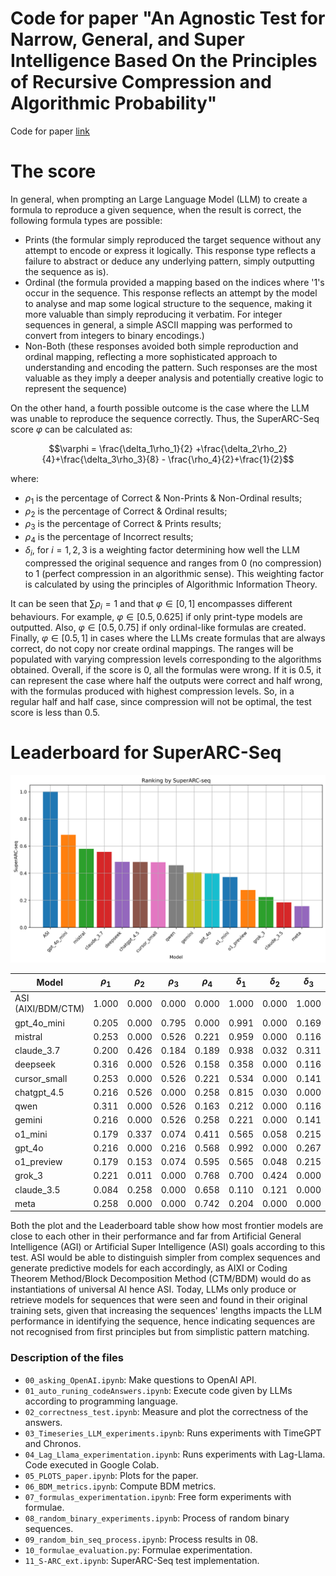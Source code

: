 # Code for paper "An Agnostic Test for Narrow, General, and Super Intelligence Based On the Principles of Recursive Compression and Algorithmic Probability"

Code for paper [link](https://www.researchgate.net/publication/381114144_A_Test_of_Intelligence_for_Automated_Programming_Languages)

# The score

In general, when prompting an Large Language Model (LLM) to create a formula to reproduce a given sequence, when the result is correct, the following formula types are possible:

- Prints (the formular simply reproduced the target sequence without any attempt to encode or express it logically. This response type reflects a failure to abstract or deduce any underlying pattern, simply outputting the sequence as is).
- Ordinal (the formula provided a mapping based on the indices where '1's occur in the sequence. This response reflects an attempt by the model to analyse and map some logical structure to the sequence, making it more valuable than simply reproducing it verbatim. For integer sequences in general, a simple ASCII mapping was performed to convert from integers to binary encodings.)
- Non-Both (these responses avoided both simple reproduction and ordinal mapping, reflecting a more sophisticated approach to understanding and encoding the pattern. Such responses are the most valuable as they imply a deeper analysis and potentially creative logic to represent the sequence)

On the other hand, a fourth possible outcome is the case where the LLM was unable to reproduce the sequence correctly. Thus, the SuperARC-Seq score $\varphi$ can be calculated as:

```math
\varphi = \frac{\delta_1\rho_1}{2} +\frac{\delta_2\rho_2}{4}+\frac{\delta_3\rho_3}{8} - \frac{\rho_4}{2}+\frac{1}{2}
```

where:

- $\rho_1$ is the percentage of Correct \& Non-Prints \& Non-Ordinal results;
- $\rho_2$ is the percentage of Correct \& Ordinal results;
- $\rho_3$ is the percentage of Correct \& Prints results;
- $\rho_4$ is the percentage of Incorrect results;
- $\delta_i$, for $i = 1,2,3$ is a weighting factor determining how well the LLM compressed the original sequence and ranges from 0 (no compression) to 1 (perfect compression in an algorithmic sense). This weighting factor is calculated by using the principles of Algorithmic Information Theory.

It can be seen that $\sum \rho_i = 1$ and that $\varphi \in [0,1]$ encompasses different behaviours. For example, $\varphi \in [0.5,0.625]$ if only print-type models are outputted. Also, $\varphi \in [0.5,0.75]$ if only ordinal-like formulas are created. Finally, $\varphi \in [0.5,1]$ in cases where the LLMs create formulas that are always correct, do not copy nor create ordinal mappings. The ranges will be populated with varying compression levels corresponding to the algorithms obtained. Overall, if the score is 0, all the formulas were wrong. If it is 0.5, it can represent the case where half the outputs were correct and half wrong, with the formulas produced with highest compression levels. So, in a regular half and half case, since compression will not be optimal, the test score is less than 0.5.

# Leaderboard for SuperARC-Seq

![Ranking](rankingSuperARC.png)


| Model              | $\rho_1$ | $\rho_2$ | $\rho_3$ | $\rho_4$ | $\delta_1$ | $\delta_2$ | $\delta_3$ | $\varphi$ |
|--------------------|------------|------------|------------|------------|--------------|--------------|--------------|-------------|
| ASI (AIXI/BDM/CTM) | 1.000      | 0.000      | 0.000      | 0.000      | 1.000        | 0.000        | 1.000        | 1.000       |
| gpt\_4o\_mini      | 0.205      | 0.000      | 0.795      | 0.000      | 0.991        | 0.000        | 0.169        | 0.619       |
| mistral            | 0.253      | 0.000      | 0.526      | 0.221      | 0.959        | 0.000        | 0.116        | 0.518       |
| claude\_3.7        | 0.200      | 0.426      | 0.184      | 0.189      | 0.938        | 0.032        | 0.311        | 0.510       |
| deepseek           | 0.316      | 0.000      | 0.526      | 0.158      | 0.358        | 0.000        | 0.116        | 0.485       |
| cursor\_small      | 0.253      | 0.000      | 0.526      | 0.221      | 0.534        | 0.000        | 0.141        | 0.466       |
| chatgpt\_4.5       | 0.216      | 0.526      | 0.000      | 0.258      | 0.815        | 0.030        | 0.000        | 0.463       |
| qwen               | 0.311      | 0.000      | 0.526      | 0.163      | 0.212        | 0.000        | 0.116        | 0.459       |
| gemini             | 0.216      | 0.000      | 0.526      | 0.258      | 0.221        | 0.000        | 0.141        | 0.404       |
| o1\_mini           | 0.179      | 0.337      | 0.074      | 0.411      | 0.565        | 0.058        | 0.215        | 0.352       |
| gpt\_4o            | 0.216      | 0.000      | 0.216      | 0.568      | 0.992        | 0.000        | 0.267        | 0.330       |
| o1\_preview        | 0.179      | 0.153      | 0.074      | 0.595      | 0.565        | 0.048        | 0.215        | 0.257       |
| grok\_3            | 0.221      | 0.011      | 0.000      | 0.768      | 0.700        | 0.424        | 0.000        | 0.194       |
| claude\_3.5        | 0.084      | 0.258      | 0.000      | 0.658      | 0.110        | 0.121        | 0.000        | 0.183       |
| meta               | 0.258      | 0.000      | 0.000      | 0.742      | 0.204        | 0.000        | 0.000        | 0.155       |

Both the plot and the Leaderboard table show how most frontier models are close to each other in their performance and far from Artificial General Intelligence (AGI) or Artificial Super Intelligence (ASI) goals according to this test. ASI would be able to distinguish simpler from complex sequences and generate predictive models for each accordingly, as AIXI or Coding Theorem Method/Block Decomposition Method (CTM/BDM) would do as instantiations of universal AI hence ASI. Today, LLMs only produce or retrieve models for sequences that were seen and found in their original training sets, given that increasing the sequences' lengths impacts the LLM performance in identifying the sequence, hence indicating sequences are not recognised from first principles but from simplistic pattern matching.


### Description of the files

- `00_asking_OpenAI.ipynb`: Make questions to OpenAI API.
- `01_auto_runing_codeAnswers.ipynb`: Execute code given by LLMs according to programming language.
- `02_correctness_test.ipynb`: Measure and plot the correctness of the answers.
- `03_Timeseries_LLM_experiments.ipynb`: Runs experiments with TimeGPT and Chronos.
- `04_Lag_Llama_experimentation.ipynb`: Runs experiments with Lag-Llama. Code executed in Google Colab.
- `05_PLOTS_paper.ipynb`: Plots for the paper.
- `06_BDM_metrics.ipynb`: Compute BDM metrics.
- `07_formulas_experimentation.ipynb`: Free form experiments with formulae.
- `08_random_binary_experiments.ipynb`: Process of random binary sequences.
- `09_random_bin_seq_process.ipynb`: Process results in 08.
- `10_formulae_evaluation.py`: Formulae experimentation.
- `11_S-ARC_ext.ipynb`: SuperARC-Seq test implementation.
